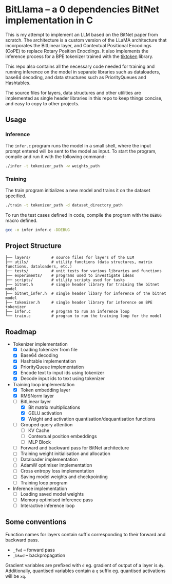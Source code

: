 # BitLlama – a 0 dependencies BitNet implementation in C

This is my attempt to implement an LLM based on the BitNet paper from scratch. The architecture is a custom version of the LLaMA architecture that incorporates the BitLinear layer, and Contextual Positional Encodings (CoPE) to replace Rotary Position Enocdings. It also implements the inference process for a BPE tokenizer trained with the [tiktoken](https://github.com/openai/tiktoken) library.

This repo also contains all the necessary code needed for training and running inference on the model in separate libraries such as dataloaders, base64 decoding, and data structures such as PriorityQueues and Hashtables.

The source files for layers, data structures and other utilities are implemented as single header libraries in this repo to keep things concise, and easy to copy to other projects.

## Usage

### Inference

The `infer.c` program runs the model in a small shell, where the input prompt entered will be sent to the model as input. To start the program, compile and run it with the following command:

```sh
./infer -t tokenizer_path -w weights_path
```

### Training

The train program initializes a new model and trains it on the dataset specified.

```sh
./train -t tokenizer_path -d dataset_directory_path
```

To run the test cases defined in code, compile the program with the `DEBUG` macro defined.

```sh
gcc -o infer infer.c -DDEBUG
```

## Project Structure

```plaintext
├── layers/         # source files for layers of the LLM
├── utils/          # utility functions (data structures, matrix functions, dataloaders, etc.)
├── tests/          # unit tests for various libraries and functions
├── experiments/    # programs used to investigate ideas
├── scripts/        # utility scripts used for tasks
├── bitnet.h        # single header library for training the bitnet model
├── bitnet_infer.h  # single header libary for inference of the bitnet model
├── tokenizer.h     # single header library for inference on BPE tokenizer
├── infer.c         # program to run an inference loop
└── train.c         # program to run the training loop for the model
```

## Roadmap

- Tokenizer implementation
    - [x] Loading tokenizer from file
    - [x] Base64 decoding
    - [x] Hashtable implementation
    - [x] PriorityQueue implementation
    - [x] Encode text to input ids using tokenizer
    - [x] Decode input ids to text using tokenizer
- Training loop implementation
    - [x] Token embedding layer
    - [x] RMSNorm layer
    - [ ] BitLinear layer
        - [x] Bit matrix multiplications
        - [x] GELU activation
        - [x] Weight and activation quantisation/dequantisation functions
    - [ ] Grouped query attention
        - [ ] KV Cache
        - [ ] Contextual position embeddings
        - [ ] MLP Block
    - [ ] Forward and backward pass for BitNet architecture
    - [ ] Training weight initialisation and allocation
    - [ ] Dataloader implementation
    - [ ] AdamW optimiser implementation
    - [ ] Cross entropy loss implementation
    - [ ] Saving model weights and checkpointing
    - [ ] Training loop program
- Inference implementation
    - [ ] Loading saved model weights
    - [ ] Memory optimised inference pass
    - [ ] Interactive inference loop

## Some conventions

Function names for layers contain suffix corresponding to their forward and backward pass.

- `_fwd` – forward pass
- `_bkwd` – backpropagation

Gradient variables are prefixed with `d` eg. gradient of output of a layer is `dy`. Additionally, quantised variables contain a `q` suffix eg. quantised activations will be `xq`.

